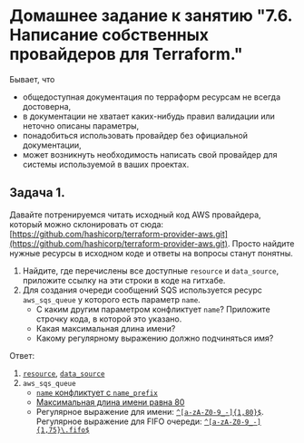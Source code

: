 # Домашнее задание к занятию "7.6. Написание собственных провайдеров для Terraform."

Бывает, что 
* общедоступная документация по терраформ ресурсам не всегда достоверна,
* в документации не хватает каких-нибудь правил валидации или неточно описаны параметры,
* понадобиться использовать провайдер без официальной документации,
* может возникнуть необходимость написать свой провайдер для системы используемой в ваших проектах.   

## Задача 1. 
Давайте потренируемся читать исходный код AWS провайдера, который можно склонировать от сюда: 
[https://github.com/hashicorp/terraform-provider-aws.git](https://github.com/hashicorp/terraform-provider-aws.git).
Просто найдите нужные ресурсы в исходном коде и ответы на вопросы станут понятны.  


1. Найдите, где перечислены все доступные `resource` и `data_source`, приложите ссылку на эти строки в коде на 
гитхабе.   
1. Для создания очереди сообщений SQS используется ресурс `aws_sqs_queue` у которого есть параметр `name`. 
    * С каким другим параметром конфликтует `name`? Приложите строчку кода, в которой это указано.
    * Какая максимальная длина имени? 
    * Какому регулярному выражению должно подчиняться имя? 

Ответ:
1. [`resource`](https://github.com/hashicorp/terraform-provider-aws/blob/main/internal/provider/provider.go#L943), 
[`data_source`](https://github.com/hashicorp/terraform-provider-aws/blob/fbc1c405d771b831dfad7a3e5ab7532341aa1d75/internal/provider/provider.go#L419)
2. `aws_sqs_queue`
   * [`name` конфликтует с `name_prefix`](https://github.com/hashicorp/terraform-provider-aws/blob/fbc1c405d771b831dfad7a3e5ab7532341aa1d75/internal/service/sqs/queue.go#L88)
   * [Максимальная длина имени равна 80](https://github.com/hashicorp/terraform-provider-aws/blob/fbc1c405d771b831dfad7a3e5ab7532341aa1d75/internal/service/sqs/queue.go#L433)
   * Регулярное выражение для имени: [`^[a-zA-Z0-9_-]{1,80}$`](https://github.com/hashicorp/terraform-provider-aws/blob/fbc1c405d771b831dfad7a3e5ab7532341aa1d75/internal/service/sqs/queue.go#L433). 
Регулярное выражение для FIFO очереди: [`^[a-zA-Z0-9_-]{1,75}\.fifo$`](https://github.com/hashicorp/terraform-provider-aws/blob/fbc1c405d771b831dfad7a3e5ab7532341aa1d75/internal/service/sqs/queue.go#L431)